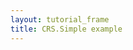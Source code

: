 ```yaml
---
layout: tutorial_frame
title: CRS.Simple example
---
```

<script>

	const map = L.map('map', {
		crs: L.CRS.Simple,
		minZoom: -3
	});

	const yx = L.latLng;

	function xy(x, y) {
		if (L.Util.isArray(x)) { // When doing xy([x, y]);
			return yx(x[1], x[0]);
		}
		return yx(y, x); // When doing xy(x, y);
	}

	const bounds = [xy(-25, -26.5), xy(1023, 1021.5)];
	const image = L.imageOverlay('uqm_map_full.png', bounds).addTo(map);

	const sol      = xy(175.2, 145.0);
	const mizar    = xy(41.6, 130.1);
	const kruegerZ = xy(13.4, 56.5);
	const deneb    = xy(218.7, 8.3);

	const mSol = L.marker(sol).addTo(map).bindPopup('Sol');
	const mMizar = L.marker(mizar).addTo(map).bindPopup('Mizar');
	const mKruegerZ = L.marker(kruegerZ).addTo(map).bindPopup('Krueger-Z');
	const mDeneb = L.marker(deneb).addTo(map).bindPopup('Deneb');

	const travel = L.polyline([sol, deneb]).addTo(map);

	map.setView(xy(120, 70), 1);

</script>
